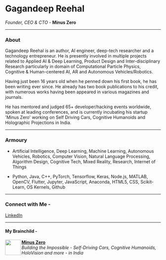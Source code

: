 # Gagandeep Reehal
*Founder, CEO & CTO -* **Minus Zero**
____
### About

Gagandeep Reehal is an author, AI engineer, deep-tech researcher and a technology entrepreneur. He is presently involved in multiple projects related to Applied AI & Deep Learning, Product Design and Inter-disciplinary Research particularly in domain of Computational Particle Physics, Cognitive & Human-centered AI, AR and Autonomous Vehicles/Robotics.

Having just been 16 years old when he penned down his first book, he has been writing ever since. He already has two book publications to his credit, with numerous works having been appeared in various magazines and journals.

He has mentored and judged 65+ developer/hacking events worldwide, spoken at leading conferences, and is currently incubating his startup 'Minus Zero' working on Self Driving Cars, Cognitive Humanoids and Holographic Projections in India. 

___


### Armoury

- Artificial Intelligence, Deep Learning, Machine Learning, Autonomous Vehicles, Robotics, Computer Vision, Natural Language Processing, Algorithm Design, Cognitive Tech, Mixed Reality, Research, Internet of Things

- Python, Java, C++, PyTorch, Tensorflow, Keras, Node.js, MATLAB, OpenCV, Flutter, Jupyter, JavaScript, Anaconda, HTML5, CSS, Scikit-Learn, OS Kernels, Github

____
### Connect with Me -

[LinkedIn](https://www.linkedin.com/in/gagandeepreehal/)

___
#### My Brainchild -
<p> <img align="left" src="https://avatars3.githubusercontent.com/u/70444900?s=180&v=4" width="50" height="50" />
  <b> <a href="https://minuszero.in"> Minus Zero </a> </b> <br>
  <i> Building the Impossible - Self-Driving Cars, Cognitive Humanoids, HoloVision and more - in India </i> </p>

